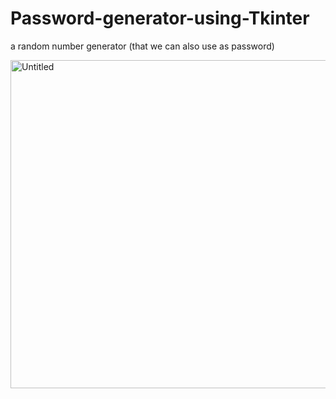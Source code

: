 # Password-generator-using-Tkinter
a random number generator (that we can also use as password)

<img width="525" alt="Untitled" src="https://user-images.githubusercontent.com/67258482/121017328-c94c5700-c7ba-11eb-851b-cceb3fd3de57.png">
